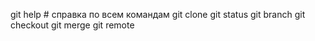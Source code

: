 git help # справка по всем командам
git clone
git status
git branch
git checkout
git merge
git remote